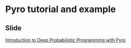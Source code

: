 # Pyro tutorial and example

## Slide
[Introduction to Deep  Probabilistic Programming with Pyro](https://docs.google.com/presentation/d/1qOIqK5MmE-b43yTYgQL7b7Opu-AmkqGGCgmvgdHhqfg/edit?usp=sharing)
